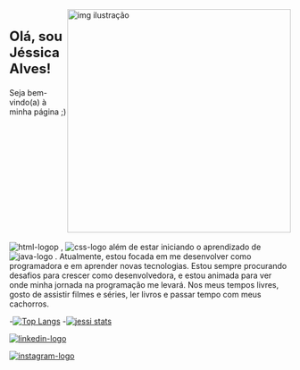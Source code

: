 <div style="display: flex;">
  <img src="https://github.com/jessicaalves05/jessicaalves05/assets/130418259/a28bf657-0186-4f21-9fc9-0ffbd801b5df" alt="img ilustração" width="400px" style="order: 2;">
  <div style="order: 1;">
    <h2 style="font-size: 24px;">Olá, sou Jéssica Alves!</h2>
    <p>Seja bem-vindo(a) à minha página ;)</p>
  </div>
</div>




<br>
 <img src="https://img.shields.io/badge/HTML5-E34F26?style=for-the-badge&logo=html5&logoColor=white" alt="html-logop" /> ,
 <img src="https://img.shields.io/badge/CSS3-1572B6?style=for-the-badge&logo=css3&logoColor=white" alt="css-logo" />
além de estar iniciando o aprendizado de <img src="https://img.shields.io/badge/JavaScript-323330?style=for-the-badge&logo=javascript&logoColor=F7DF1E" alt="java-logo"/> .
Atualmente, estou focada em me desenvolver como programadora e em aprender novas tecnologias.
Estou sempre procurando desafios para crescer como desenvolvedora, e estou animada para ver onde minha jornada na programação me levará.
Nos meus tempos livres, gosto de assistir filmes e séries, ler livros e passar tempo com meus cachorros.</h2>








-[![Top Langs](https://github-readme-stats.vercel.app/api/top-langs/?username=jessicaalves05)](https://github.com/anuraghazra/github-readme-stats)
-[![jessi stats](https://github-readme-stats.vercel.app/api?username=jessicaalves05)](https://github.com/anuraghazra/github-readme-stats)

<a href="https://linkedin.com/in/jéssica-alves05"><img src="https://img.shields.io/badge/LinkedIn-0077B5?style=for-the-badge&logo=linkedin&logoColor=white" alt="linkedin-logo" /></a>

  <a href="https://www.instagram.com/jhessykthebest09/"><img  src="https://img.shields.io/badge/Instagram-E4405F?style=for-the-badge&logo=instagram&logoColor=white" alt="instagram-logo" /></a>

